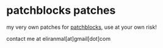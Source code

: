 
patchblocks patches
===================

my very own patches for [patchblocks][1], use at your own risk!

contact me at eliranmal[at]gmail[dot]com



[1]: http://patchblocks.com/
